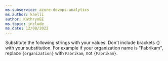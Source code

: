 ```yaml
---
ms.subservice: azure-devops-analytics
ms.author: kaelli
author: KathrynEE
ms.topic: include
ms.date: 12/08/2022
---
```


Substitute the following strings with your values. Don't include brackets {} with your substitution. For example if your organization name is "Fabrikam", replace `{organization}` with `Fabrikam`, not `{Fabrikam}`. 